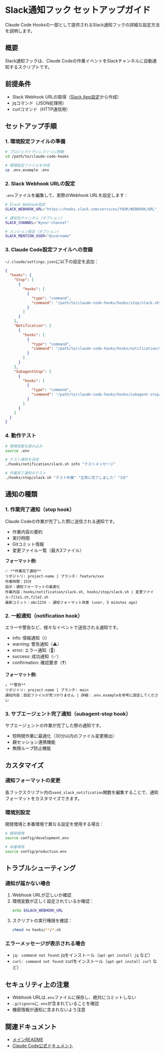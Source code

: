 # Slack通知フック セットアップガイド

Claude Code Hooksの一部として提供されるSlack通知フックの詳細な設定方法を説明します。

## 概要

Slack通知フックは、Claude Codeの作業イベントをSlackチャンネルに自動通知するスクリプトです。

## 前提条件

- Slack Webhook URLの取得（[Slack App設定](https://api.slack.com/apps)から作成）
- jqコマンド（JSON処理用）
- curlコマンド（HTTP通信用）

## セットアップ手順

### 1. 環境設定ファイルの準備

```bash
# プロジェクトディレクトリに移動
cd /path/to/claude-code-hooks

# 環境設定ファイルを作成
cp .env.example .env
```

### 2. Slack Webhook URLの設定

`.env`ファイルを編集して、実際のWebhook URLを設定します：

```bash
# Slack Webhook設定
SLACK_WEBHOOK_URL="https://hooks.slack.com/services/YOUR/WEBHOOK/URL"

# 通知先チャンネル（オプション）
SLACK_CHANNEL="#your-channel"

# メンション設定（オプション）
SLACK_MENTION_USER="@username"
```

### 3. Claude Code設定ファイルへの登録

`~/.claude/settings.json`に以下の設定を追加：

```json
{
  "hooks": {
    "Stop": [
      {
        "hooks": [
          {
            "type": "command",
            "command": "/path/to/claude-code-hooks/hooks/stop/slack.sh"
          }
        ]
      }
    ],
    "Notification": [
      {
        "hooks": [
          {
            "type": "command",
            "command": "/path/to/claude-code-hooks/hooks/notification/slack.sh"
          }
        ]
      }
    ],
    "SubagentStop": [
      {
        "hooks": [
          {
            "type": "command",
            "command": "/path/to/claude-code-hooks/hooks/subagent-stop/slack.sh"
          }
        ]
      }
    ]
  }
}
```

### 4. 動作テスト

```bash
# 環境変数を読み込み
source .env

# テスト通知を送信
./hooks/notification/slack.sh info "テストメッセージ"

# 作業完了通知のテスト
./hooks/stop/slack.sh "テスト作業" "正常に完了しました" "1分"
```

## 通知の種類

### 1. 作業完了通知（stop hook）

Claude Codeの作業が完了した際に送信される通知です。

- 作業内容の要約
- 実行時間
- Gitコミット情報
- 変更ファイル一覧（最大3ファイル）

**フォーマット例:**
```
✅ **作業完了通知**
リポジトリ: project-name | ブランチ: feature/xxx
作業時間：15分
指示：通知フォーマットの最適化
作業内容：hooks/notification/slack.sh, hooks/stop/slack.sh | 変更ファイル:file1.sh,file2.sh
最新コミット：abc1234 - 通知フォーマット改善 (user, 5 minutes ago)
```

### 2. 一般通知（notification hook）

エラーや警告など、様々なイベントで送信される通知です。

- info: 情報通知（ℹ️）
- warning: 警告通知（⚠️）
- error: エラー通知（🚨）
- success: 成功通知（✅）
- confirmation: 確認要求（❓）

**フォーマット例:**
```
⚠️ **警告**
リポジトリ: project-name | ブランチ: main
通知内容：設定ファイルが見つかりません | 詳細：.env.exampleを参考に設定してください
```

### 3. サブエージェント完了通知（subagent-stop hook）

サブエージェントの作業が完了した際の通知です。

- 短時間作業に最適化（30分以内のファイル変更検出）
- 親セッション連携機能
- 無限ループ防止機能

## カスタマイズ

### 通知フォーマットの変更

各フックスクリプト内の`send_slack_notification`関数を編集することで、通知フォーマットをカスタマイズできます。

### 環境別設定

開発環境と本番環境で異なる設定を使用する場合：

```bash
# 開発環境
source config/development.env

# 本番環境
source config/production.env
```

## トラブルシューティング

### 通知が届かない場合

1. Webhook URLが正しいか確認
2. 環境変数が正しく設定されているか確認：
   ```bash
   echo $SLACK_WEBHOOK_URL
   ```
3. スクリプトの実行権限を確認：
   ```bash
   chmod +x hooks/**/*.sh
   ```

### エラーメッセージが表示される場合

- `jq: command not found`: jqをインストール（`apt-get install jq` など）
- `curl: command not found`: curlをインストール（`apt-get install curl` など）

## セキュリティ上の注意

- Webhook URLは`.env`ファイルに保存し、絶対にコミットしない
- `.gitignore`に`.env`が含まれていることを確認
- 機密情報が通知に含まれないよう注意

## 関連ドキュメント

- [メインREADME](../README.md)
- [Claude Code公式ドキュメント](https://docs.anthropic.com/en/docs/claude-code/hooks)
